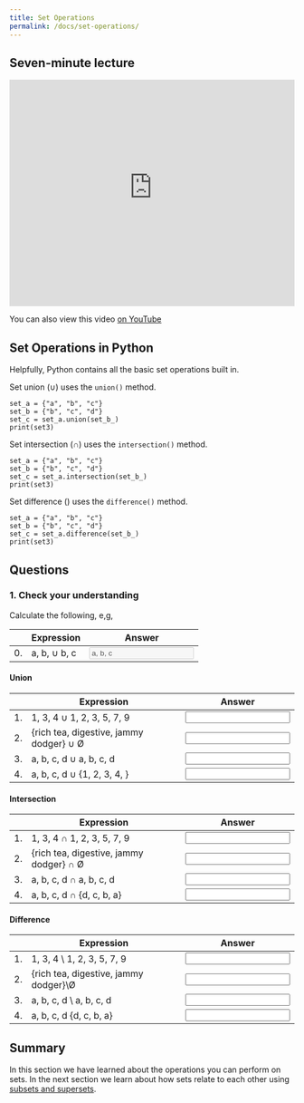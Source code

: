```yaml
---
title: Set Operations
permalink: /docs/set-operations/
---
```


## Seven-minute lecture

<iframe width="100%" height="400px" src="https://www.youtube-nocookie.com/embed/X_f8upZKcKc" frameborder="0" allow="accelerometer; autoplay; encrypted-media; gyroscope; picture-in-picture" allowfullscreen></iframe>

You can also view this video [on YouTube](https://youtu.be/X_f8upZKcKc)

## Set Operations in Python

Helpfully, Python contains all the basic set operations built in.

Set union (∪) uses the `union()` method.

    set_a = {"a", "b", "c"}
    set_b = {"b", "c", "d"}
    set_c = set_a.union(set_b_)
    print(set3) 

Set intersection (∩) uses the `intersection()` method.

    set_a = {"a", "b", "c"}
    set_b = {"b", "c", "d"}
    set_c = set_a.intersection(set_b_)
    print(set3) 

Set difference (\) uses the `difference()` method.

    set_a = {"a", "b", "c"}
    set_b = {"b", "c", "d"}
    set_c = set_a.difference(set_b_)
    print(set3) 

## Questions

### 1. Check your understanding

Calculate the following, e,g, 

|    | Expression | Answer |
|----| ------ | -------|
| 0. | <label for ="example">a, b, ∪ b, c</label> | <input type="text" id="example" value="a, b, c" disabled/> |

#### Union

|    | Expression | Answer |
|----| ------ | ------- |
| 1. | <label for ="q1">1, 3, 4 ∪ 1, 2, 3, 5, 7, 9</label> | <input type="text" id="q1" /> |
| 2. | <label for ="q1">{rich tea, digestive, jammy dodger} ∪ Ø</label> | <input type="text" id="q1" /> |
| 3. | <label for ="q1">a, b, c, d ∪ a, b, c, d</label> | <input type="text" id="q1" /> |
| 4. | <label for ="q1">a, b, c, d ∪ {1, 2, 3, 4, }</label> | <input type="text" id="q1" /> |

#### Intersection

|    | Expression | Answer |
|----| ------ | ------- |
| 1. | <label for ="q1">1, 3, 4 ∩ 1, 2, 3, 5, 7, 9</label> | <input type="text" id="q1" /> |
| 2. | <label for ="q1">{rich tea, digestive, jammy dodger} ∩ Ø</label> | <input type="text" id="q1" /> |
| 3. | <label for ="q1">a, b, c, d ∩ a, b, c, d</label> | <input type="text" id="q1" /> |
| 4. | <label for ="q1">a, b, c, d ∩ {d, c, b, a}</label> | <input type="text" id="q1" /> |

#### Difference

|    | Expression | Answer |
|----| ------ | ------- |
| 1. | <label for ="q1">1, 3, 4 \ 1, 2, 3, 5, 7, 9</label> | <input type="text" id="q1" /> |
| 2. | <label for ="q1">{rich tea, digestive, jammy dodger}\Ø</label> | <input type="text" id="q1" /> |
| 3. | <label for ="q1">a, b, c, d \ a, b, c, d</label> | <input type="text" id="q1" /> |
| 4. | <label for ="q1">a, b, c, d \{d, c, b, a}</label> | <input type="text" id="q1" /> |

## Summary

In this section we have learned about the operations you can perform on sets. In the next section we learn about how sets relate to each other using [subsets and supersets](./subsets-and-supersets/).